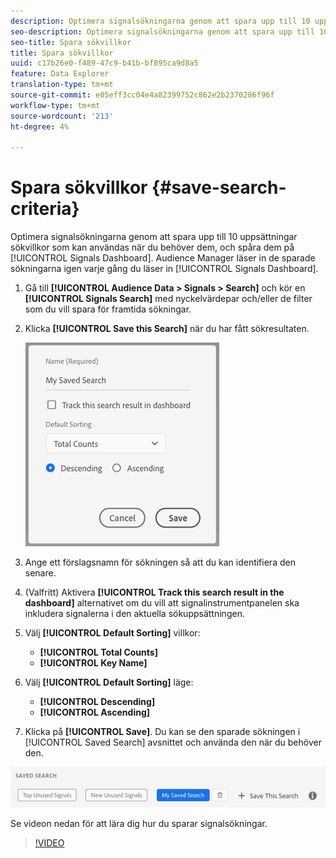```yaml
---
description: Optimera signalsökningarna genom att spara upp till 10 uppsättningar sökvillkor som du kan använda när du behöver dem, och spåra dem på kontrollpanelen. Audience Manager läser in de sparade sökningarna igen varje gång du läser in kontrollpanelen.
seo-description: Optimera signalsökningarna genom att spara upp till 10 uppsättningar sökvillkor som du kan använda när du behöver dem, och spåra dem på kontrollpanelen. Audience Manager läser in de sparade sökningarna igen varje gång du läser in kontrollpanelen.
seo-title: Spara sökvillkor
title: Spara sökvillkor
uuid: c17b26e0-f489-47c9-b41b-bf895ca9d8a5
feature: Data Explorer
translation-type: tm+mt
source-git-commit: e05eff3cc04e4a82399752c862e2b2370286f96f
workflow-type: tm+mt
source-wordcount: '213'
ht-degree: 4%

---
```



# Spara sökvillkor {#save-search-criteria}

Optimera signalsökningarna genom att spara upp till 10 uppsättningar sökvillkor som kan användas när du behöver dem, och spåra dem på [!UICONTROL Signals Dashboard]. Audience Manager läser in de sparade sökningarna igen varje gång du läser in [!UICONTROL Signals Dashboard].

1. Gå till **[!UICONTROL Audience Data > Signals > Search]** och kör en **[!UICONTROL Signals Search]** med nyckelvärdepar och/eller de filter som du vill spara för framtida sökningar.
1. Klicka **[!UICONTROL Save this Search]** när du har fått sökresultaten.

   ![Stegresultat](assets/save-search-criteria.png)
1. Ange ett förslagsnamn för sökningen så att du kan identifiera den senare.
1. (Valfritt) Aktivera **[!UICONTROL Track this search result in the dashboard]** alternativet om du vill att signalinstrumentpanelen ska inkludera signalerna i den aktuella sökuppsättningen.
1. Välj **[!UICONTROL Default Sorting]** villkor:
   * **[!UICONTROL Total Counts]**
   * **[!UICONTROL Key Name]**
1. Välj **[!UICONTROL Default Sorting]** läge:
   * **[!UICONTROL Descending]**
   * **[!UICONTROL Ascending]**
1. Klicka på **[!UICONTROL Save]**. Du kan se den sparade sökningen i [!UICONTROL Saved Search] avsnittet och använda den när du behöver den.

![sparad sökning](assets/saved-search.png)

Se videon nedan för att lära dig hur du sparar signalsökningar.

>[!VIDEO](https://video.tv.adobe.com/v/25147/)
